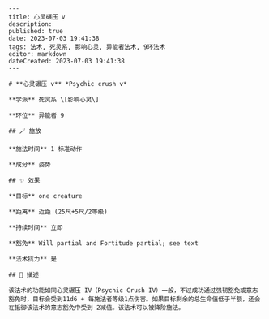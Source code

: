 
    ---
    title: 心灵碾压 v
    description: 
    published: true
    date: 2023-07-03 19:41:38
    tags: 法术, 死灵系, 影响心灵, 异能者法术, 9环法术
    editor: markdown
    dateCreated: 2023-07-03 19:41:38
    ---

    # **心灵碾压 v** *Psychic crush v*

    **学派** 死灵系 \[影响心灵\] 

    **环位** 异能者 9

    ## 🪄 施放

    **施法时间** 1 标准动作

    **成分** 姿势

    ## ✨ 效果 

    **目标** one creature 

    **距离** 近距 (25尺+5尺/2等级)  

    **持续时间** 立即 

    **豁免** Will partial and Fortitude partial; see text

    **法术抗力** 是

    ## 📖 描述

    该法术的功能如同心灵碾压 IV（Psychic Crush IV）一般，不过成功通过强韧豁免或意志豁免时，目标会受到11d6 + 每施法者等级1点伤害。如果目标剩余的总生命值低于半额，还会在抵御该法术的意志豁免中受到-2减值。该法术可以被降阶施法。
    